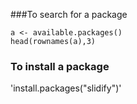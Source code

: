 ###To search for a package
```
a <- available.packages()
head(rownames(a),3)
```

### To install a package
'install.packages("slidify")'

###
